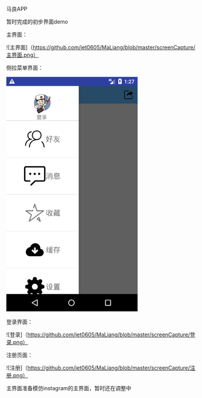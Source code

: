 马良APP

暂时完成的初步界面demo

主界面：

![主界面]（https://github.com/jet0605/MaLiang/blob/master/screenCapture/主界面.png）

侧拉菜单界面：



![侧拉菜单](https://github.com/jet0605/MaLiang/blob/master/screenCapture/侧拉菜单.png)



登录界面：

![登录]（https://github.com/jet0605/MaLiang/blob/master/screenCapture/登录.png）



注册页面：

![注册]（https://github.com/jet0605/MaLiang/blob/master/screenCapture/注册.png）

主界面准备模仿instagram的主界面，暂时还在调整中